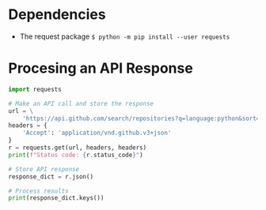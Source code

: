 # Dependencies
- The request package
`$ python -m pip install --user requests`

# Procesing an API Response
```python
import requests

# Make an API call and store the response
url = \
    'https://api.github.com/search/repositories?q=language:python&sort=stars'
headers = {
    'Accept': 'application/vnd.github.v3+json'
}
r = requests.get(url, headers, headers)
print(f"Status code: {r.status_code}")

# Store API response
response_dict = r.json()

# Process results
print(response_dict.keys())
```
